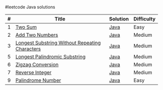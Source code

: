 #leetcode Java solutions


| #   | Title                                                                                                       | Solution                                         | Difficulty |
|-----|-------------------------------------------------------------------------------------------------------------|--------------------------------------------------|------------|
| 1   | [Two Sum](https://leetcode.com/problems/two-sum/)                                                           | [Java](./src/two-sum.java)                       | Easy       |
| 2   | [Add Two Numbers](https://leetcode.com/problems/add-two-numbers/)                                           | [Java](./src/add-two-numbers.java)               | Medium     |
| 3   | [Longest Substring Without Repeating Characters](https://leetcode.com/problems/longest-substring-without-repeating-characters/) | [Java](./src/longest-sub-without-rep-char.java)  | Medium     |
| 5   | [Longest Palindromic Substring](https://leetcode.com/problems/longest-palindromic-substring/)               | [Java](./src/Longest-Palindromic-Substring.java) | Medium     |
| 6   | [Zigzag Conversion](https://leetcode.com/problems/zigzag-conversion/)                | [Java](./src/Zigzag-Conversion.java)             | Medium     |
| 7   | [Reverse Integer](https://leetcode.com/problems/reverse-integer/)                                 | [Java](./src/Reverse-Integer.java)               | Medium     |
| 9   | [Palindrome Number](https://leetcode.com/problems/palindrome-number/)                                 | [Java](./src/palindrome-number.java)             | Easy       |